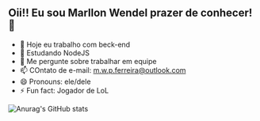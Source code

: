 ## Oii!! Eu sou Marllon Wendel prazer de conhecer!👋

- 🔭 Hoje eu trabalho com beck-end
- 🌱 Estudando NodeJS
- 💬 Me pergunte sobre trabalhar em equipe
- 📫 COntato de e-mail: m.w.p.ferreira@outlook.com
- 😄 Pronouns: ele/dele
- ⚡ Fun fact: Jogador de LoL

![Anurag's GitHub stats](https://github-readme-stats.vercel.app/api?Marllon-Wendel2=anuraghazra&hide=contribs,prs)
